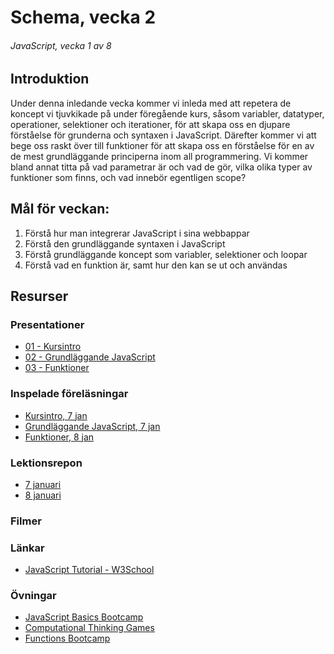 # Schema, vecka 2
###### JavaScript, vecka 1 av 8

## Introduktion

Under denna inledande vecka kommer vi inleda med att repetera de koncept vi tjuvkikade på under föregående kurs, såsom variabler, datatyper, operationer, selektioner och iterationer, för att skapa oss en djupare förståelse för grunderna och syntaxen i JavaScript. Därefter kommer vi att bege oss raskt över till funktioner för att skapa oss en förståelse för en av de mest grundläggande principerna inom all programmering. Vi kommer bland annat titta på vad parametrar är och vad de gör, vilka olika typer av funktioner som finns, och vad innebör egentligen scope?


## Mål för veckan:

1. Förstå hur man integrerar JavaScript i sina webbappar
2. Förstå den grundläggande syntaxen i JavaScript
3. Förstå grundläggande koncept som variabler, selektioner och loopar
4. Förstå vad en funktion är, samt hur den kan se ut och användas


## Resurser

### Presentationer
* [01 - Kursintro](https://docs.google.com/presentation/d/1Bt692lV7nVergWyFnYJzj6M0JS7EO8zG/edit?usp=sharing&ouid=117251319654116712560&rtpof=true&sd=true)
* [02 - Grundläggande JavaScript](https://docs.google.com/presentation/d/1wvqE6au_1Ucfs6fYk4kN3sobZphumL0b/edit?usp=sharing&ouid=117251319654116712560&rtpof=true&sd=true)
* [03 - Funktioner](https://docs.google.com/presentation/d/1IBSIXu4pKrJ9kIzKciT1CWF-e9DBpkI5/edit?usp=sharing&ouid=117251319654116712560&rtpof=true&sd=true)


### Inspelade föreläsningar
* [Kursintro, 7 jan](https://funet.sharepoint.com/:v:/s/FrontendutvecklareYH-Fe24Karlstad-Arvika/ERQXdVf1g-JEj2gCFRXoYrgBjvSoujJRGXngQQ1hrmaWtQ?e=mimbpj)
* [Grundläggande JavaScript, 7 jan](https://funet.sharepoint.com/:v:/s/FrontendutvecklareYH-Fe24Karlstad-Arvika/EQxdzaotlbVCsejLJoaTCowBBje3FL4KfvNHMIoYSpC3jA?e=4aaZEu)
* [Funktioner, 8 jan](https://funet.sharepoint.com/:v:/s/FrontendutvecklareYH-Fe24Karlstad-Arvika/EUEHnIZcr1NHgYpDiLPncPkBbP4gl1XjAxQwUIEO56xQxQ?e=mX6igT)


### Lektionsrepon

* [7 januari](https://github.com/fu-javascript-fe24/week-2-lecture-7-jan)
* [8 januari](https://github.com/fu-javascript-fe24/week-2-lecture-8-jan)


### Filmer


### Länkar

* [JavaScript Tutorial - W3School](https://www.w3schools.com/js/default.asp)


### Övningar
* [JavaScript Basics Bootcamp](https://github.com/fu-javascript-fe24/week-2-exercise-js-basics-bootcamp/tree/main)
* [Computational Thinking Games](https://github.com/fu-javascript-fe24/week-2-exercise-computational-thinking-games/tree/main)
* [Functions Bootcamp](https://github.com/fu-javascript-fe24/week-2-exercise-functions-bootcamp)






